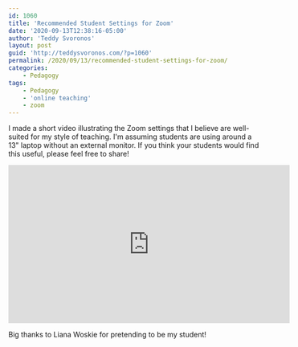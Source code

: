 ```yaml
---
id: 1060
title: 'Recommended Student Settings for Zoom'
date: '2020-09-13T12:38:16-05:00'
author: 'Teddy Svoronos'
layout: post
guid: 'http://teddysvoronos.com/?p=1060'
permalink: /2020/09/13/recommended-student-settings-for-zoom/
categories:
    - Pedagogy
tags:
    - Pedagogy
    - 'online teaching'
    - zoom
---
```

I made a short video illustrating the Zoom settings that I believe are well-suited for my style of teaching. I'm assuming students are using around a 13" laptop without an external monitor. If you think your students would find this useful, please feel free to share!

<iframe width="560" height="315" src="https://www.youtube.com/embed/CDoWSzoyxI8?si=LbKMgrqHmf2x2nMH" title="YouTube video player" frameborder="0" allow="accelerometer; autoplay; clipboard-write; encrypted-media; gyroscope; picture-in-picture; web-share" referrerpolicy="strict-origin-when-cross-origin" allowfullscreen></iframe>

Big thanks to Liana Woskie for pretending to be my student!